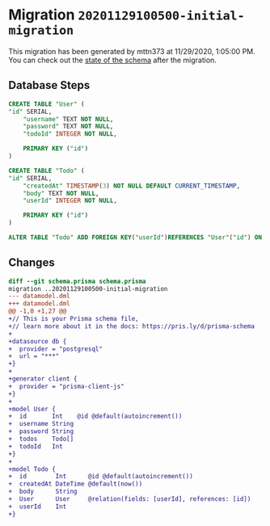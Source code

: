 # Migration `20201129100500-initial-migration`

This migration has been generated by mttn373 at 11/29/2020, 1:05:00 PM.
You can check out the [state of the schema](./schema.prisma) after the migration.

## Database Steps

```sql
CREATE TABLE "User" (
"id" SERIAL,
    "username" TEXT NOT NULL,
    "password" TEXT NOT NULL,
    "todoId" INTEGER NOT NULL,

    PRIMARY KEY ("id")
)

CREATE TABLE "Todo" (
"id" SERIAL,
    "createdAt" TIMESTAMP(3) NOT NULL DEFAULT CURRENT_TIMESTAMP,
    "body" TEXT NOT NULL,
    "userId" INTEGER NOT NULL,

    PRIMARY KEY ("id")
)

ALTER TABLE "Todo" ADD FOREIGN KEY("userId")REFERENCES "User"("id") ON DELETE CASCADE ON UPDATE CASCADE
```

## Changes

```diff
diff --git schema.prisma schema.prisma
migration ..20201129100500-initial-migration
--- datamodel.dml
+++ datamodel.dml
@@ -1,0 +1,27 @@
+// This is your Prisma schema file,
+// learn more about it in the docs: https://pris.ly/d/prisma-schema
+
+datasource db {
+  provider = "postgresql"
+  url = "***"
+}
+
+generator client {
+  provider = "prisma-client-js"
+}
+
+model User {
+  id       Int    @id @default(autoincrement())
+  username String
+  password String
+  todos    Todo[]
+  todoId   Int
+}
+
+model Todo {
+  id        Int      @id @default(autoincrement())
+  createdAt DateTime @default(now())
+  body      String
+  User      User     @relation(fields: [userId], references: [id])
+  userId    Int
+}
```


